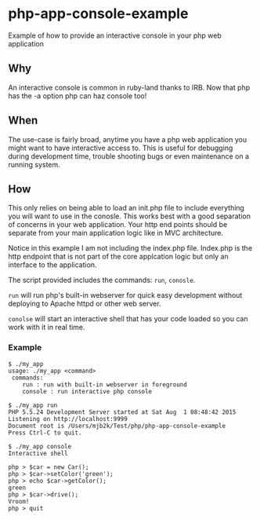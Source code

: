 # php-app-console-example
Example of how to provide an interactive console in your php web application

## Why
An interactive console is common in ruby-land thanks to IRB. Now that php has the -a option php can haz console too!

## When
The use-case is fairly broad, anytime you have a php web application you might want to have interactive access to. This is useful for debugging during development time, trouble shooting bugs or even maintenance on a running system.

## How
This only relies on being able to load an init.php file to include everything you will want to use in the conosle. 
This works best with a good separation of concerns in your web application. Your http end points should be separate from your main application logic like in MVC architecture. 

Notice in this example I am not including the index.php file. Index.php is the http endpoint that is not part of the core applcation logic but only an interface to the application.

The script provided includes the commands: `run`, `conosle`. 

`run` will run php's built-in webserver for quick easy development without deploying to Apache httpd or other web server.

`conolse` will start an interactive shell that has your code loaded so you can work with it in real time.

### Example

```
$ ./my_app
usage: ./my_app <command>
 commands:
 	run : run with built-in webserver in foreground
 	console : run interactive php console
```

```
$ ./my_app run
PHP 5.5.24 Development Server started at Sat Aug  1 08:48:42 2015
Listening on http://localhost:9999
Document root is /Users/mjb2k/Test/php/php-app-console-example
Press Ctrl-C to quit.
```

```
$ ./my_app console
Interactive shell

php > $car = new Car();
php > $car->setColor('green');
php > echo $car->getColor();
green
php > $car->drive();
Vroom!
php > quit
```
